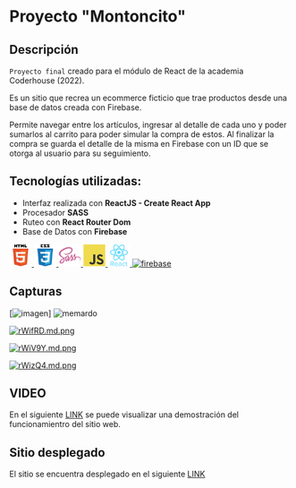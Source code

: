 # Proyecto "Montoncito"
## Descripción

`Proyecto final` creado para el módulo de React de la academia Coderhouse (2022).

Es un sitio que recrea un ecommerce ficticio que trae productos desde una base de datos creada con Firebase.

Permite navegar entre los artículos, ingresar al detalle de cada uno y poder sumarlos al carrito para poder simular la compra de estos.
Al finalizar la compra se guarda el detalle de la misma en Firebase con un ID que se otorga al usuario para su seguimiento.



## Tecnologías utilizadas:

- Interfaz realizada con **ReactJS - Create React App**
- Procesador **SASS**
- Ruteo con **React Router Dom**
- Base de Datos con **Firebase**

<p align="left"> <a href="https://www.w3.org/html/" target="_blank" rel="noreferrer"> <img src="https://raw.githubusercontent.com/devicons/devicon/master/icons/html5/html5-original-wordmark.svg" alt="html5" width="40" height="40"/> </a> <a href="https://www.w3schools.com/css/" target="_blank" rel="noreferrer"> <img src="https://raw.githubusercontent.com/devicons/devicon/master/icons/css3/css3-original-wordmark.svg" alt="css3" width="40" height="40"/> </a> <a href="https://sass-lang.com" target="_blank" rel="noreferrer"> <img src="https://raw.githubusercontent.com/devicons/devicon/master/icons/sass/sass-original.svg" alt="sass" width="40" height="40"/> </a> <a href="https://developer.mozilla.org/en-US/docs/Web/JavaScript" target="_blank" rel="noreferrer"> <img src="https://raw.githubusercontent.com/devicons/devicon/master/icons/javascript/javascript-original.svg" alt="javascript" width="40" height="40"/> </a> <a href="https://reactjs.org/" target="_blank" rel="noreferrer"> <img src="https://raw.githubusercontent.com/devicons/devicon/master/icons/react/react-original-wordmark.svg" alt="react" width="40" height="40"/> </a> <a href="https://firebase.google.com/" target="_blank" rel="noreferrer"> <img src="https://www.vectorlogo.zone/logos/firebase/firebase-icon.svg" alt="firebase" width="40" height="40"/> </a>

## Capturas

[![imagen](https://prnt.sc/fTTtDdnJ6V0B.png)]
![memardo](https://user-images.githubusercontent.com/87676106/212456776-f0a72e38-f665-4d2d-aef8-02ccb756be54.jpg)

[![rWifRD.md.png](https://i.im.ge/2022/06/06/rWifRD.md.png)](https://im.ge/i/rWifRD)

[![rWiV9Y.md.png](https://i.im.ge/2022/06/06/rWiV9Y.md.png)](https://im.ge/i/rWiV9Y)

[![rWizQ4.md.png](https://i.im.ge/2022/06/06/rWizQ4.md.png)](https://im.ge/i/rWizQ4)

## VIDEO
En el siguiente [LINK](https://youtu.be/sMzlOrJ36jY) se puede visualizar una demostración del funcionamientro del sitio web.
  
## Sitio desplegado
El sitio se encuentra desplegado en el siguiente [LINK](https://montoncito.netlify.app/)
